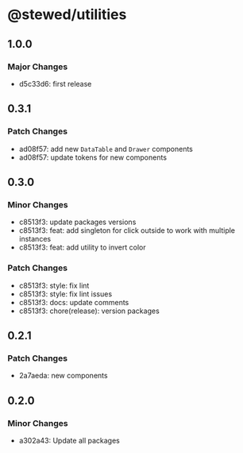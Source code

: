 # @stewed/utilities

## 1.0.0

### Major Changes

- d5c33d6: first release

## 0.3.1

### Patch Changes

- ad08f57: add new `DataTable` and `Drawer` components
- ad08f57: update tokens for new components

## 0.3.0

### Minor Changes

- c8513f3: update packages versions
- c8513f3: feat: add singleton for click outside to work with multiple instances
- c8513f3: feat: add utility to invert color

### Patch Changes

- c8513f3: style: fix lint
- c8513f3: style: fix lint issues
- c8513f3: docs: update comments
- c8513f3: chore(release): version packages

## 0.2.1

### Patch Changes

- 2a7aeda: new components

## 0.2.0

### Minor Changes

- a302a43: Update all packages
